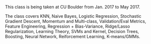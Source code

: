 This class is being taken at CU Boulder from Jan. 2017 to May 2017.


The class covers KNN, Naive Bayes, Logistic Regression, Stochastic Gradient Descent, Momentum and Multi-class,
Validation/Eval Metrics, Feature Engineering, Regression + Bias-Variance, Ridge/Lasso Regularization, Learning
Theory, SVMs and Kernel, Decision Trees, Boosting, Neural Network, Reiforcement Learning, K-means/GMMs.




